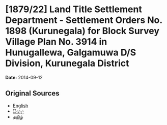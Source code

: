 # [1879/22] Land Title Settlement Department - Settlement Orders No. 1898 (Kurunegala) for Block Survey Village Plan No. 3914 in Hunugallewa, Galgamuwa D/S Division, Kurunegala District

**Date:** 2014-09-12

## Original Sources

- [English](https://documents.gov.lk/view/extra-gazettes/2014/9/1879-22_E.pdf)
- [සිංහල](https://documents.gov.lk/view/extra-gazettes/2014/9/1879-22_S.pdf)
- [தமிழ்](https://documents.gov.lk/view/extra-gazettes/2014/9/1879-22_T.pdf)
